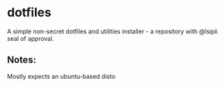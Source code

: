 # dotfiles

A simple non-secret dotfiles and utilities installer - a repository with @lsipii seal of approval.

## Notes:

Mostly expects an ubuntu-based disto
